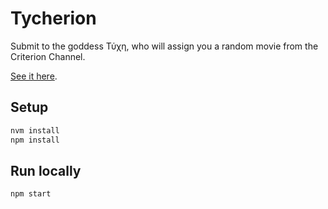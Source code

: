 # Tycherion

Submit to the goddess Τύχη, who will assign you 
a random movie from the Criterion Channel.

[See it here](https://mikebridge.github.io/tycherion/).

## Setup

```bash
nvm install
npm install
```

## Run locally

```bash
npm start
```

